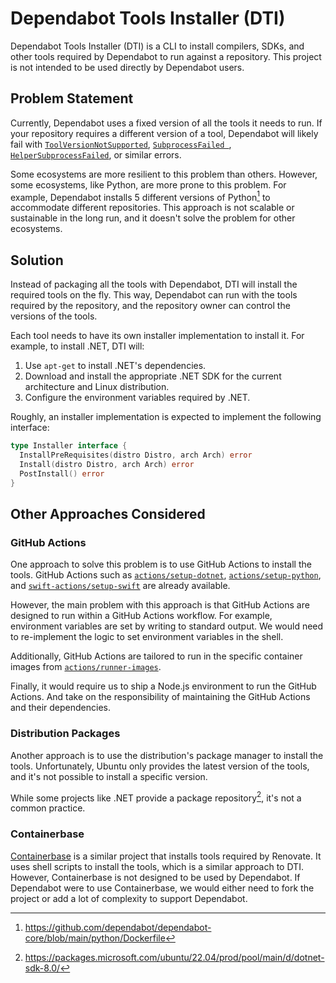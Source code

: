 # Dependabot Tools Installer (DTI)

Dependabot Tools Installer (DTI) is a CLI to install compilers, SDKs, and other tools required by Dependabot to run against a repository.
This project is not intended to be used directly by Dependabot users.

## Problem Statement

Currently, Dependabot uses a fixed version of all the tools it needs to run.
If your repository requires a different version of a tool, Dependabot will likely fail with [`ToolVersionNotSupported`][1], [`SubprocessFailed `][2], [`HelperSubprocessFailed`][3], or similar errors.

Some ecosystems are more resilient to this problem than others.
However, some ecosystems, like Python, are more prone to this problem.
For example, Dependabot installs 5 different versions of Python[^1] to accommodate different repositories.
This approach is not scalable or sustainable in the long run, and it doesn't solve the problem for other ecosystems.

## Solution

Instead of packaging all the tools with Dependabot, DTI will install the required tools on the fly.
This way, Dependabot can run with the tools required by the repository, and the repository owner can control the versions of the tools.

Each tool needs to have its own installer implementation to install it.
For example, to install .NET, DTI will:

1. Use `apt-get` to install .NET's dependencies.
2. Download and install the appropriate .NET SDK for the current architecture and Linux distribution.
3. Configure the environment variables required by .NET.

Roughly, an installer implementation is expected to implement the following interface:

```go
type Installer interface {
  InstallPreRequisites(distro Distro, arch Arch) error
  Install(distro Distro, arch Arch) error
  PostInstall() error
}
```

## Other Approaches Considered

### GitHub Actions

One approach to solve this problem is to use GitHub Actions to install the tools.
GitHub Actions such as [`actions/setup-dotnet`][4], [`actions/setup-python`][5], and [`swift-actions/setup-swift`][6] are already available.

However, the main problem with this approach is that GitHub Actions are designed to run within a GitHub Actions workflow. For example, environment variables are set by writing to standard output.
We would need to re-implement the logic to set environment variables in the shell.

Additionally, GitHub Actions are tailored to run in the specific container images from [`actions/runner-images`][7].

Finally, it would require us to ship a Node.js environment to run the GitHub Actions.
And take on the responsibility of maintaining the GitHub Actions and their dependencies.

### Distribution Packages

Another approach is to use the distribution's package manager to install the tools.
Unfortunately, Ubuntu only provides the latest version of the tools, and it's not possible to install a specific version.

While some projects like .NET provide a package repository[^3], it's not a common practice.

### Containerbase

[Containerbase][8] is a similar project that installs tools required by Renovate.
It uses shell scripts to install the tools, which is a similar approach to DTI.
However, Containerbase is not designed to be used by Dependabot.
If Dependabot were to use Containerbase, we would either need to fork the project or add a lot of complexity to support Dependabot.

[1]: https://github.sentry.io/issues/?project=1451818&query=error.type%3ADependabot%3A%3AToolVersionNotSupported
[2]: https://github.sentry.io/issues/?project=1451818&query=error.type%3ADependabot%3A%3AUpdater%3A%3ASubprocessFailed
[3]: https://github.sentry.io/issues/?project=1451818&query=error.type%3ADependabot%3A%3ASharedHelpers%3A%3AHelperSubprocessFailed
[4]: https://github.com/actions/setup-dotnet
[5]: https://github.com/actions/setup-python
[6]: https://github.com/actions/setup-python
[7]: https://github.com/actions/runner-images
[8]: https://github.com/containerbase/base

[^1]: https://github.com/dependabot/dependabot-core/blob/main/python/Dockerfile
[^3]: https://packages.microsoft.com/ubuntu/22.04/prod/pool/main/d/dotnet-sdk-8.0/